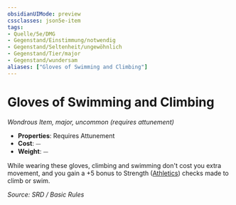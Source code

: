 ```yaml
---
obsidianUIMode: preview
cssclasses: json5e-item
tags:
- Quelle/5e/DMG
- Gegenstand/Einstimmung/notwendig
- Gegenstand/Seltenheit/ungewöhnlich
- Gegenstand/Tier/major
- Gegenstand/wundersam
aliases: ["Gloves of Swimming and Climbing"]
---
```

# Gloves of Swimming and Climbing
*Wondrous Item, major, uncommon (requires attunement)*  

- **Properties**: Requires Attunement
- **Cost**: ⏤
- **Weight**: ⏤

While wearing these gloves, climbing and swimming don't cost you extra movement, and you gain a +5 bonus to Strength ([Athletics](rules/skills.md#Athletics)) checks made to climb or swim.

*Source: SRD / Basic Rules*